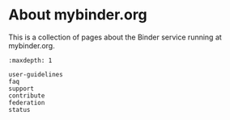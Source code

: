 # About mybinder.org

This is a collection of pages about the Binder service running at mybinder.org.

```{toctree}
:maxdepth: 1

user-guidelines
faq
support
contribute
federation
status
```
